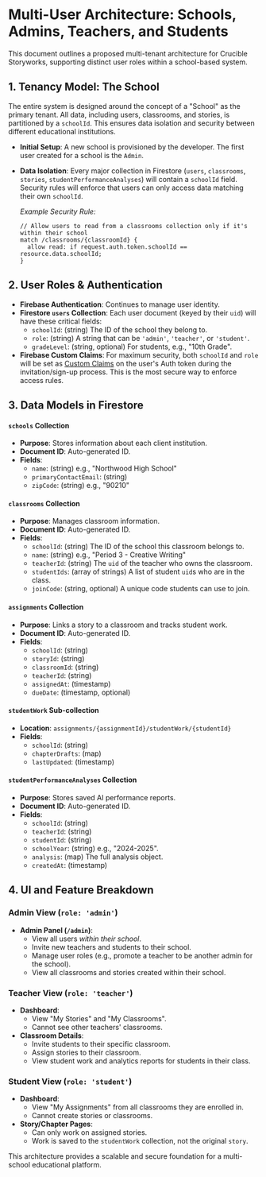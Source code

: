 
# Multi-User Architecture: Schools, Admins, Teachers, and Students

This document outlines a proposed multi-tenant architecture for Crucible Storyworks, supporting distinct user roles within a school-based system.

## 1. Tenancy Model: The School

The entire system is designed around the concept of a "School" as the primary tenant. All data, including users, classrooms, and stories, is partitioned by a `schoolId`. This ensures data isolation and security between different educational institutions.

*   **Initial Setup**: A new school is provisioned by the developer. The first user created for a school is the `Admin`.
*   **Data Isolation**: Every major collection in Firestore (`users`, `classrooms`, `stories`, `studentPerformanceAnalyses`) will contain a `schoolId` field. Security rules will enforce that users can only access data matching their own `schoolId`.

    *Example Security Rule:*
    ```
    // Allow users to read from a classrooms collection only if it's within their school
    match /classrooms/{classroomId} {
      allow read: if request.auth.token.schoolId == resource.data.schoolId;
    }
    ```

## 2. User Roles & Authentication

*   **Firebase Authentication**: Continues to manage user identity.
*   **Firestore `users` Collection**: Each user document (keyed by their `uid`) will have these critical fields:
    *   `schoolId`: (string) The ID of the school they belong to.
    *   `role`: (string) A string that can be `'admin'`, `'teacher'`, or `'student'`.
    *   `gradeLevel`: (string, optional) For students, e.g., "10th Grade".
*   **Firebase Custom Claims**: For maximum security, both `schoolId` and `role` will be set as [Custom Claims](https://firebase.google.com/docs/auth/admin/custom-claims) on the user's Auth token during the invitation/sign-up process. This is the most secure way to enforce access rules.

## 3. Data Models in Firestore

#### `schools` Collection
*   **Purpose**: Stores information about each client institution.
*   **Document ID**: Auto-generated ID.
*   **Fields**:
    *   `name`: (string) e.g., "Northwood High School"
    *   `primaryContactEmail`: (string)
    *   `zipCode`: (string) e.g., "90210"

#### `classrooms` Collection
*   **Purpose**: Manages classroom information.
*   **Document ID**: Auto-generated ID.
*   **Fields**:
    *   `schoolId`: (string) The ID of the school this classroom belongs to.
    *   `name`: (string) e.g., "Period 3 - Creative Writing"
    *   `teacherId`: (string) The `uid` of the teacher who owns the classroom.
    *   `studentIds`: (array of strings) A list of student `uid`s who are in the class.
    *   `joinCode`: (string, optional) A unique code students can use to join.

#### `assignments` Collection
*   **Purpose**: Links a story to a classroom and tracks student work.
*   **Document ID**: Auto-generated ID.
*   **Fields**:
    *   `schoolId`: (string)
    *   `storyId`: (string)
    *   `classroomId`: (string)
    *   `teacherId`: (string)
    *   `assignedAt`: (timestamp)
    *   `dueDate`: (timestamp, optional)

#### `studentWork` Sub-collection
*   **Location**: `assignments/{assignmentId}/studentWork/{studentId}`
*   **Fields**:
    *   `schoolId`: (string)
    *   `chapterDrafts`: (map)
    *   `lastUpdated`: (timestamp)

#### `studentPerformanceAnalyses` Collection
*   **Purpose**: Stores saved AI performance reports.
*   **Document ID**: Auto-generated ID.
*   **Fields**:
    *   `schoolId`: (string)
    *   `teacherId`: (string)
    *   `studentId`: (string)
    *   `schoolYear`: (string) e.g., "2024-2025".
    *   `analysis`: (map) The full analysis object.
    *   `createdAt`: (timestamp)

## 4. UI and Feature Breakdown

### Admin View (`role: 'admin'`)
*   **Admin Panel (`/admin`)**:
    *   View all users *within their school*.
    *   Invite new teachers and students to their school.
    *   Manage user roles (e.g., promote a teacher to be another admin for the school).
    *   View all classrooms and stories created within their school.

### Teacher View (`role: 'teacher'`)
*   **Dashboard**:
    *   View "My Stories" and "My Classrooms".
    *   Cannot see other teachers' classrooms.
*   **Classroom Details**:
    *   Invite students to their specific classroom.
    *   Assign stories to their classroom.
    *   View student work and analytics reports for students in their class.

### Student View (`role: 'student'`)
*   **Dashboard**:
    *   View "My Assignments" from all classrooms they are enrolled in.
    *   Cannot create stories or classrooms.
*   **Story/Chapter Pages**:
    *   Can only work on assigned stories.
    *   Work is saved to the `studentWork` collection, not the original `story`.

This architecture provides a scalable and secure foundation for a multi-school educational platform.
